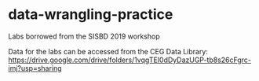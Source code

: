 # data-wrangling-practice

Labs borrowed from the SISBD 2019 workshop

Data for the labs can be accessed from the CEG Data Library: https://drive.google.com/drive/folders/1vqgTEI0dDyDazUGP-tb8s26cFgrc-imj?usp=sharing
